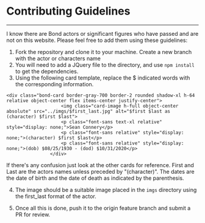 # Contributing Guidelines
---
I know there are Bond actors or significant figures who have passed and are not on this website. Please feel free to add them using these guidelines:

1. Fork the repository and clone it to your machine. Create a new branch with the actor or characters name
2. You will need to add a JQuery file to the directory, and use ```npm install``` to get the dependencies. 
3. Using the following card template, replace the $ indicated words with the corresponding information.

```
<div class="bond-card border-gray-700 border-2 rounded shadow-xl h-64 relative object-center flex items-center justify-center">
                    <img class="card-image h-full object-center absolute" src="../imgs/$first_last.jpg" alt="$first $last as (character) $first $last">
                    <p class="font-sans text-xl relative" style="display: none;">Sean Connery</p>
                    <p class="font-sans relative" style="display: none;">(character) $first $last</p>
                    <p class="font-sans relative" style="display: none;">(dob) $08/25/1930 - (dod) $10/31/2020</p>
                </div>
```
If there's any confusion just look at the other cards for reference. First and Last are the actors names unless preceded by "(character)". The dates are the date of birth and the date of death as indicated by the parenthesis. 

4. The image should be a suitable image placed in the ```imgs``` directory using the first_last format of the actor. 

5. Once all this is done, push it to the origin feature branch and submit a PR for review. 